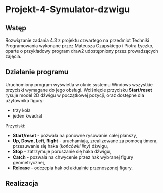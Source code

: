 # Projekt-4-Symulator-dzwigu

## Wstęp
Rozwiązanie zadania 4.3 z projektu czwartego na przedmiot Techniki Programowania wykonane przez Mateusza Czapskiego i Piotra Łyczko, oparte o przykładowy program draw2 udostępniony przez prowadzących zajęcia.

## Działanie programu
Uruchomiony program wyświetla w oknie systemu Windows wszystkie przyciski wymagane do jego obsługi. Wciśnięcie przycisku **Start/reset** rysuje model 2D dźwigu w początkowej pozycji, oraz dostępne dla użytownika figury:
* trzy koła
* jeden kwadrat

Przyciski:
* **Start/reset** - pozwala na ponowne rysowanie całej planszy,
* **Up, Down, Left, Right** - uruchamiają, zrealizowane za pomocą timera, przesuwanie się haka (*końcówki liny*) dźwigu,
* **Stop** - zatrzymuje poruszanie się haka dźwigu,
* **Catch** - pozwala na chwycenie przez hak wybranej figury geometrycznej,
* **Release** - odczepia hak od aktualnie przenoszonej figury.

## Realizacja
